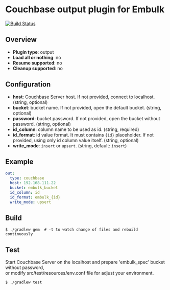 # Couchbase output plugin for Embulk

[![Build Status](https://api.travis-ci.org/zaneli/embulk-output-couchbase.png?branch=master)](https://travis-ci.org/zaneli/embulk-output-couchbase)

## Overview

* **Plugin type**: output
* **Load all or nothing**: no
* **Resume supported**: no
* **Cleanup supported**: no

## Configuration

- **host**: Couchbase Server host. If not provided, connect to localhost. (string, optional)
- **bucket**: bucket name. If not provided, open the default bucket. (string, optional)
- **password**: bucket password. If not provided, open the bucket without password. (string, optional)
- **id_column**: column name to be used as id. (string, required)
- **id_format**: id value format. It must contains `{id}` placeholder. If not provided, using only id column value itself. (string, optional)
- **write_mode**: `insert` or `upsert`. (string, default: `insert`)

## Example

```yaml
out:
  type: couchbase
  host: 192.168.111.22
  bucket: embulk_bucket
  id_column: id
  id_format: embulk_{id}
  write_mode: upsert
```

## Build

```
$ ./gradlew gem  # -t to watch change of files and rebuild continuously
```

## Test

Start Couchbase Server on the localhost and prepare 'embulk_spec' bucket without password,  
or modify src/test/resources/env.conf file for adjust your environment.

```
$ ./gradlew test
```
